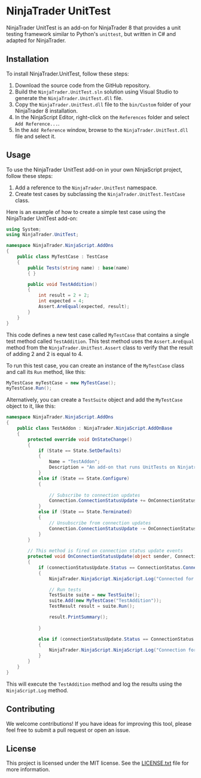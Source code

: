 # NinjaTrader UnitTest

NinjaTrader UnitTest is an add-on for NinjaTrader 8 that provides a unit testing framework similar to Python's `unittest`, but written in C# and adapted for NinjaTrader.

## Installation

To install NinjaTrader.UnitTest, follow these steps:
1. Download the source code from the GitHub repository.
2. Build the `NinjaTrader.UnitTest.sln` solution using Visual Studio to generate the `NinjaTrader.UnitTest.dll` file.
3. Copy the `NinjaTrader.UnitTest.dll` file to the `bin/Custom` folder of your NinjaTrader 8 installation.
4. In the NinjaScript Editor, right-click on the `References` folder and select `Add Reference...`.
5. In the `Add Reference` window, browse to the `NinjaTrader.UnitTest.dll` file and select it.

## Usage

To use the NinjaTrader UnitTest add-on in your own NinjaScript project, follow these steps:
1. Add a reference to the `NinjaTrader.UnitTest` namespace.
2. Create test cases by subclassing the `NinjaTrader.UnitTest.TestCase` class.

Here is an example of how to create a simple test case using the NinjaTrader UnitTest add-on:

```csharp
using System;
using NinjaTrader.UnitTest;

namespace NinjaTrader.NinjaScript.AddOns
{
    public class MyTestCase : TestCase
    {
        public Tests(string name) : base(name)
        { }

        public void TestAddition()
        {
            int result = 2 + 2;
            int expected = 4;
            Assert.AreEqual(expected, result);
        }
    }
}
```

This code defines a new test case called `MyTestCase` that contains a single test method called `TestAddition`. This test method uses the `Assert.AreEqual` method from the `NinjaTrader.UnitTest.Assert` class to verify that the result of adding 2 and 2 is equal to 4.

To run this test case, you can create an instance of the `MyTestCase` class and call its `Run` method, like this:

```csharp
MyTestCase myTestCase = new MyTestCase();
myTestCase.Run();
```


Alternatively, you can create a `TestSuite` object and add the `MyTestCase` object to it, like this:

```csharp
namespace NinjaTrader.NinjaScript.AddOns
{
	public class TestAddon : NinjaTrader.NinjaScript.AddOnBase
	{
		protected override void OnStateChange()
		{
            if (State == State.SetDefaults)
            {
                Name = "TestAddon";
                Description = "An add-on that runs UnitTests on Ninjatrader";
            }
            else if (State == State.Configure)
            {
			
                // Subscribe to connection updates
                Connection.ConnectionStatusUpdate += OnConnectionStatusUpdate;
            }
            else if (State == State.Terminated)
            {
                // Unsubscribe from connection updates
                Connection.ConnectionStatusUpdate -= OnConnectionStatusUpdate;
            }
		}
		
		// This method is fired on connection status update events
        protected void OnConnectionStatusUpdate(object sender, ConnectionStatusEventArgs connectionStatusUpdate)
        {
            if (connectionStatusUpdate.Status == ConnectionStatus.Connected)
            {
                NinjaTrader.NinjaScript.NinjaScript.Log("Connected for orders at " + DateTime.Now, LogLevel.Information);

                // Run tests
                TestSuite suite = new TestSuite();
                suite.Add(new MyTestCase("TestAddition"));
                TestResult result = suite.Run();

                result.PrintSummary();
   
            }

            else if (connectionStatusUpdate.Status == ConnectionStatus.ConnectionLost)
            {
                NinjaTrader.NinjaScript.NinjaScript.Log("Connection for orders lost at: " + DateTime.Now, LogLevel.Information);
            }
        }
	}
}
```

This will execute the `TestAddition` method and log the results using the `NinjaScript.Log` method.

## Contributing

We welcome contributions! If you have ideas for improving this tool, please feel free to submit a pull request or open an issue.

## License

This project is licensed under the MIT license. See the [LICENSE.txt](LICENSE.txt) file for more information.

